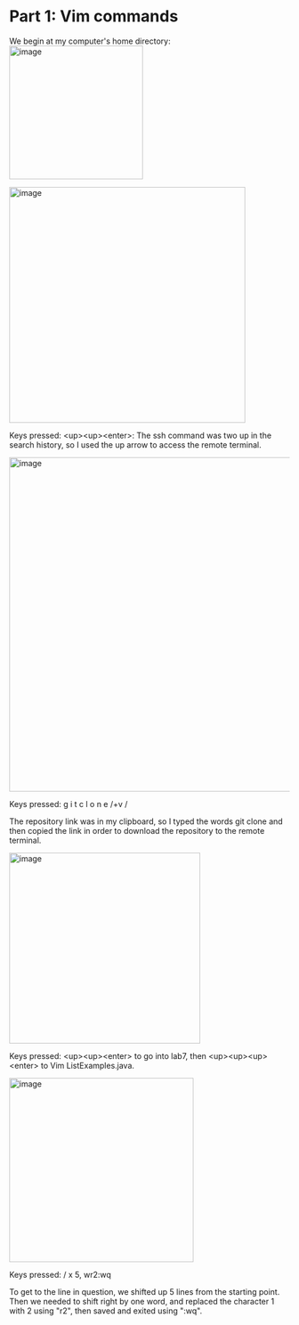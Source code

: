 # Part 1: Vim commands

We begin at my computer's home directory:
<img width="240" alt="image" src="https://github.com/wangharold001/cse15l-report4/assets/60553459/18eae24d-ad3e-4f19-ab18-a02e4cbed122">

<img width="424" alt="image" src="https://github.com/wangharold001/cse15l-report4/assets/60553459/96f94637-59d1-458c-b05e-4c9536019d44">

Keys pressed: \<up>\<up>\<enter>: The ssh command was two up in the search history, so I used the up arrow to access the remote terminal.

<img width="601" alt="image" src="https://github.com/wangharold001/cse15l-report4/assets/60553459/f8a8183b-c1e1-4ed8-9ea1-ffb4775586a4">

Keys pressed: g i t c l o n e /<Ctrl>+v /<Enter>

The repository link was in my clipboard, so I typed the words git clone and then copied the link in order to download the repository to the remote terminal.

<img width="343" alt="image" src="https://github.com/wangharold001/cse15l-report4/assets/60553459/daee45ea-b9c5-4ef1-8511-0feb738336ac">

Keys pressed: \<up>\<up>\<enter> to go into lab7, then \<up>\<up>\<up>\<enter> to Vim ListExamples.java.

<img width="331" alt="image" src="https://github.com/wangharold001/cse15l-report4/assets/60553459/d11e38e7-49cd-4d84-ba14-5c96ab65e828">

Keys pressed:  /<up arrow> x 5, wr2:wq<enter> 

To get to the line in question, we shifted up 5 lines from the starting point. Then we needed to shift right by one word, and replaced the character 1 with 2 using "r2", then saved and exited using ":wq".


